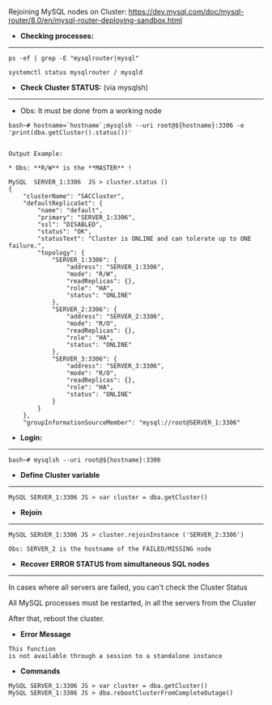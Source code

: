 Rejoining MySQL nodes on Cluster:
https://dev.mysql.com/doc/mysql-router/8.0/en/mysql-router-deploying-sandbox.html

* **Checking processes:**
--------------------

```
ps -ef | grep -E "mysqlrouter|mysql"

systemctl status mysqlrouter / mysqld

```

* **Check Cluster STATUS:** (via mysqlsh)
--------------------

* Obs: It must be done from a working node

```
bash~# hostname=`hostname`;mysqlsh --uri root@${hostname}:3306 -e 'print(dba.getCluster().status())'


Output Example:

* Obs: **R/W** is the **MASTER** !

MySQL  SERVER_1:3306  JS > cluster.status ()
{
    "clusterName": "SACCluster", 
    "defaultReplicaSet": {
        "name": "default", 
        "primary": "SERVER_1:3306", 
        "ssl": "DISABLED", 
        "status": "OK", 
        "statusText": "Cluster is ONLINE and can tolerate up to ONE failure.", 
        "topology": {
            "SERVER_1:3306": {
                "address": "SERVER_1:3306", 
                "mode": "R/W", 
                "readReplicas": {}, 
                "role": "HA", 
                "status": "ONLINE"
            }, 
            "SERVER_2:3306": {
                "address": "SERVER_2:3306", 
                "mode": "R/O", 
                "readReplicas": {}, 
                "role": "HA", 
                "status": "ONLINE"
            }, 
            "SERVER_3:3306": {
                "address": "SERVER_3:3306", 
                "mode": "R/O", 
                "readReplicas": {}, 
                "role": "HA", 
                "status": "ONLINE"
            }
        }
    }, 
    "groupInformationSourceMember": "mysql://root@SERVER_1:3306"

```

* **Login:**
--------------------

```
bash~# mysqlsh --uri root@${hostname}:3306
```

* **Define Cluster variable**
--------------------

```
MySQL SERVER_1:3306 JS > var cluster = dba.getCluster()
```

* **Rejoin**
-------------

```
MySQL SERVER_1:3306 JS > cluster.rejoinInstance ('SERVER_2:3306')

Obs: SERVER_2 is the hostname of the FAILED/MISSING node
```


* **Recover ERROR STATUS from simultaneous SQL nodes**
------------------

In cases where all servers are failed, you can't check the Cluster Status <p>
All MySQL processes must be restarted, in all the servers from the Cluster <p>
After that, reboot the cluster. <p>

* **Error Message**
```
This function
is not available through a session to a standalone instance
```

* **Commands**

```
MySQL SERVER_1:3306 JS > var cluster = dba.getCluster()
MySQL SERVER_1:3306 JS > dba.rebootClusterFromCompleteOutage()


```
